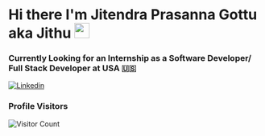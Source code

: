 # Hi there I'm Jitendra Prasanna Gottu aka Jithu <img src="https://raw.githubusercontent.com/iampavangandhi/iampavangandhi/master/gifs/Hi.gif" width="30px">
### Currently Looking for an Internship as a Software Developer/ Full Stack Developer at USA 🇺🇸

[![Linkedin](https://img.shields.io/badge/-LinkedIn-blue?style=flat&logo=Linkedin&logoColor=white)](https://www.linkedin.com/in/jgottu)


### Profile Visitors
![Visitor Count](https://profile-counter.glitch.me/{jithu741}/count.svg)

<!--
**jithu741/jithu741** is a ✨ _special_ ✨ repository because its `README.md` (this file) appears on your GitHub profile.

Here are some ideas to get you started:

- 🔭 I’m currently working on ...
- 🌱 I’m currently learning ...
- 👯 I’m looking to collaborate on ...
- 🤔 I’m looking for help with ...
- 💬 Ask me about ...
- 📫 How to reach me: ...
- 😄 Pronouns: ...
- ⚡ Fun fact: ...
-->
